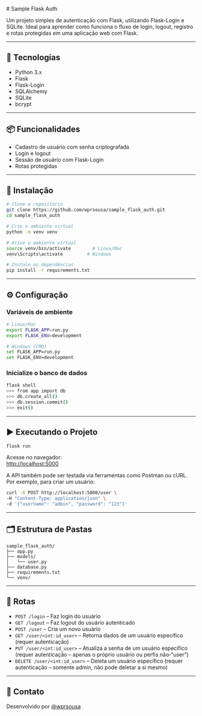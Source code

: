 <file name=0 path=README.md># Sample Flask Auth

Um projeto simples de autenticação com Flask, utilizando Flask-Login e SQLite. Ideal para aprender como funciona o fluxo de login, logout, registro e rotas protegidas em uma aplicação web com Flask.

---

## 🚀 Tecnologias

- Python 3.x  
- Flask  
- Flask-Login  
- SQLAlchemy  
- SQLite
- bcrypt

---

## 📦 Funcionalidades

- Cadastro de usuário com senha criptografada  
- Login e logout  
- Sessão de usuário com Flask-Login  
- Rotas protegidas  


---

## 🔧 Instalação

```bash
# Clone o repositório
git clone https://github.com/wprsousa/sample_flask_auth.git
cd sample_flask_auth

# Crie o ambiente virtual
python -m venv venv

# Ative o ambiente virtual
source venv/bin/activate        # Linux/Mac
venv\Scripts\activate         # Windows

# Instale as dependências
pip install -r requirements.txt
```

---

## ⚙️ Configuração

### Variáveis de ambiente

```bash
# Linux/Mac
export FLASK_APP=run.py
export FLASK_ENV=development

# Windows (CMD)
set FLASK_APP=run.py
set FLASK_ENV=development
```

### Inicialize o banco de dados

```bash
flask shell
>>> from app import db
>>> db.create_all()
>>> db.session.commit()
>>> exit()
```

---

## ▶️ Executando o Projeto

```bash
flask run
```

Acesse no navegador:  
[http://localhost:5000](http://localhost:5000)

A API também pode ser testada via ferramentas como Postman ou cURL. Por exemplo, para criar um usuário:

```bash
curl -X POST http://localhost:5000/user \
-H "Content-Type: application/json" \
-d '{"username": "admin", "password": "123"}'
```

---

## 🗂 Estrutura de Pastas

```
sample_flask_auth/
├── app.py
├── models/
│   └── user.py
├── database.py
├── requirements.txt
└── venv/
```

---

## 🧪 Rotas

- `POST /login` – Faz login do usuário  
- `GET /logout` – Faz logout do usuário autenticado  
- `POST /user` – Cria um novo usuário  
- `GET /user/<int:id_user>` – Retorna dados de um usuário específico (requer autenticação)  
- `PUT /user/<int:id_user>` – Atualiza a senha de um usuário específico (requer autenticação – apenas o próprio usuário ou perfis não‑"user")  
- `DELETE /user/<int:id_user>` – Deleta um usuário específico (requer autenticação – somente admin, não pode deletar a si mesmo)  


---

## 🙋 Contato

Desenvolvido por [@wprsousa](https://github.com/wprsousa)
</file>
